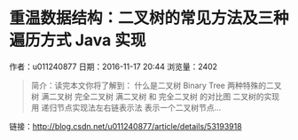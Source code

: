 # 重温数据结构：二叉树的常见方法及三种遍历方式 Java 实现
作者：u011240877
日期：2016-11-17 20:44
浏览量：2402
> 简介：读完本文你将了解到：
什么是二叉树 Binary Tree
两种特殊的二叉树
满二叉树
完全二叉树
满二叉树 和 完全二叉树 的对比图
二叉树的实现
用 递归节点实现法左右链表示法 表示一个二叉树节点...

 链接：http://blog.csdn.net/u011240877/article/details/53193918
